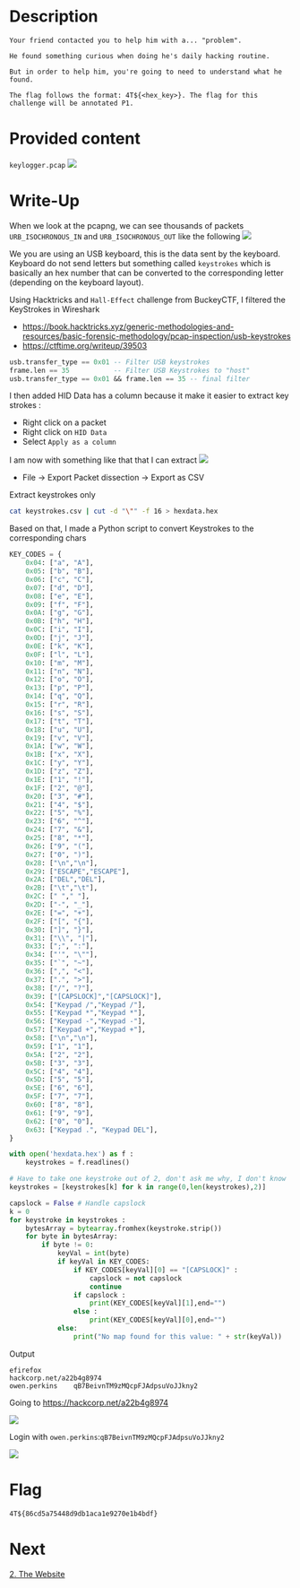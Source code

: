

# Description

```
Your friend contacted you to help him with a... "problem".

He found something curious when doing he's daily hacking routine.

But in order to help him, you're going to need to understand what he found.

The flag follows the format: 4T${<hex_key>}. The flag for this challenge will be annotated P1.
```

# Provided content

`keylogger.pcap`
![](../attachments/Pasted%20image%2020241111104030.png)

# Write-Up

When we look at the pcapng, we can see thousands of packets `URB_ISOCHRONOUS_IN` and `URB_ISOCHRONOUS_OUT` like the following
![](../attachments/Pasted%20image%2020241111104141.png)

We you are using an USB keyboard, this is the data sent by the keyboard.
Keyboard do not send letters but something called `keystrokes` which is basically an hex number that can be converted to the corresponding letter (depending on the keyboard layout).

Using Hacktricks and `Hall-Effect` challenge from BuckeyCTF, I filtered the KeyStrokes in Wireshark
- https://book.hacktricks.xyz/generic-methodologies-and-resources/basic-forensic-methodology/pcap-inspection/usb-keystrokes
- https://ctftime.org/writeup/39503

```sql
usb.transfer_type == 0x01 -- Filter USB keystrokes 
frame.len == 35           -- Filter USB Keystrokes to "host"
usb.transfer_type == 0x01 && frame.len == 35 -- final filter
```

I then added HID Data has a column because it make it easier to extract key strokes :
- Right click on a packet
- Right click on `HID Data`
- Select `Apply as a column`

I am now with something like that that I can extract
![](../attachments/Pasted%20image%2020241111105556.png)

- File -> Export Packet dissection -> Export as CSV

Extract keystrokes only
```bash
cat keystrokes.csv | cut -d "\"" -f 16 > hexdata.hex
```

Based on that, I made a Python script to convert Keystrokes to the corresponding chars
```python
KEY_CODES = {
    0x04: ["a", "A"],
    0x05: ["b", "B"],
    0x06: ["c", "C"],
    0x07: ["d", "D"],
    0x08: ["e", "E"],
    0x09: ["f", "F"],
    0x0A: ["g", "G"],
    0x0B: ["h", "H"],
    0x0C: ["i", "I"],
    0x0D: ["j", "J"],
    0x0E: ["k", "K"],
    0x0F: ["l", "L"],
    0x10: ["m", "M"],
    0x11: ["n", "N"],
    0x12: ["o", "O"],
    0x13: ["p", "P"],
    0x14: ["q", "Q"],
    0x15: ["r", "R"],
    0x16: ["s", "S"],
    0x17: ["t", "T"],
    0x18: ["u", "U"],
    0x19: ["v", "V"],
    0x1A: ["w", "W"],
    0x1B: ["x", "X"],
    0x1C: ["y", "Y"],
    0x1D: ["z", "Z"],
    0x1E: ["1", "!"],
    0x1F: ["2", "@"],
    0x20: ["3", "#"],
    0x21: ["4", "$"],
    0x22: ["5", "%"],
    0x23: ["6", "^"],
    0x24: ["7", "&"],
    0x25: ["8", "*"],
    0x26: ["9", "("],
    0x27: ["0", ")"],
    0x28: ["\n","\n"],
    0x29: ["ESCAPE","ESCAPE"],
    0x2A: ["DEL","DEL"],
    0x2B: ["\t","\t"],
    0x2C: [" "," "],
    0x2D: ["-", "_"],
    0x2E: ["=", "+"],
    0x2F: ["[", "{"],
    0x30: ["]", "}"],
    0x31: ["\\", "|"],
    0x33: [";", ":"],
    0x34: ["'", "\""],
    0x35: ["`", "~"],
    0x36: [",", "<"],
    0x37: [".", ">"],
    0x38: ["/", "?"],
    0x39: ["[CAPSLOCK]","[CAPSLOCK]"],
    0x54: ["Keypad /","Keypad /"],
    0x55: ["Keypad *","Keypad *"],
    0x56: ["Keypad -","Keypad -"],
    0x57: ["Keypad +","Keypad +"],
    0x58: ["\n","\n"],
    0x59: ["1", "1"],
    0x5A: ["2", "2"],
    0x5B: ["3", "3"],
    0x5C: ["4", "4"],
    0x5D: ["5", "5"],
    0x5E: ["6", "6"],
    0x5F: ["7", "7"],
    0x60: ["8", "8"],
    0x61: ["9", "9"],
    0x62: ["0", "0"],
    0x63: ["Keypad .", "Keypad DEL"],
}

with open('hexdata.hex') as f :
    keystrokes = f.readlines()

# Have to take one keystroke out of 2, don't ask me why, I don't know
keystrokes = [keystrokes[k] for k in range(0,len(keystrokes),2)]

capslock = False # Handle capslock
k = 0
for keystroke in keystrokes :
	bytesArray = bytearray.fromhex(keystroke.strip())
	for byte in bytesArray:
		if byte != 0:
			keyVal = int(byte)
			if keyVal in KEY_CODES:
				if KEY_CODES[keyVal][0] == "[CAPSLOCK]" :
					capslock = not capslock
					continue
				if capslock :
					print(KEY_CODES[keyVal][1],end="")
				else :
					print(KEY_CODES[keyVal][0],end="")
			else:
				print("No map found for this value: " + str(keyVal))
```

Output
```
efirefox
hackcorp.net/a22b4g8974
owen.perkins    qB7BeivnTM9zMQcpFJAdpsuVoJJkny2
```

Going to https://hackcorp.net/a22b4g8974 

![](../attachments/Pasted%20image%2020241111110515.png)

Login with `owen.perkins`:`qB7BeivnTM9zMQcpFJAdpsuVoJJkny2`

![](../attachments/Pasted%20image%2020241111110454.png)


# Flag

`4T${86cd5a75448d9db1aca1e9270e1b4bdf}`

# Next

[2. The Website](2.%20The%20Website.md)